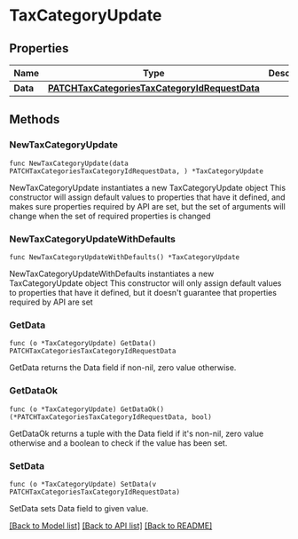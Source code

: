 # TaxCategoryUpdate

## Properties

Name | Type | Description | Notes
------------ | ------------- | ------------- | -------------
**Data** | [**PATCHTaxCategoriesTaxCategoryIdRequestData**](PATCHTaxCategoriesTaxCategoryIdRequestData.md) |  | 

## Methods

### NewTaxCategoryUpdate

`func NewTaxCategoryUpdate(data PATCHTaxCategoriesTaxCategoryIdRequestData, ) *TaxCategoryUpdate`

NewTaxCategoryUpdate instantiates a new TaxCategoryUpdate object
This constructor will assign default values to properties that have it defined,
and makes sure properties required by API are set, but the set of arguments
will change when the set of required properties is changed

### NewTaxCategoryUpdateWithDefaults

`func NewTaxCategoryUpdateWithDefaults() *TaxCategoryUpdate`

NewTaxCategoryUpdateWithDefaults instantiates a new TaxCategoryUpdate object
This constructor will only assign default values to properties that have it defined,
but it doesn't guarantee that properties required by API are set

### GetData

`func (o *TaxCategoryUpdate) GetData() PATCHTaxCategoriesTaxCategoryIdRequestData`

GetData returns the Data field if non-nil, zero value otherwise.

### GetDataOk

`func (o *TaxCategoryUpdate) GetDataOk() (*PATCHTaxCategoriesTaxCategoryIdRequestData, bool)`

GetDataOk returns a tuple with the Data field if it's non-nil, zero value otherwise
and a boolean to check if the value has been set.

### SetData

`func (o *TaxCategoryUpdate) SetData(v PATCHTaxCategoriesTaxCategoryIdRequestData)`

SetData sets Data field to given value.



[[Back to Model list]](../README.md#documentation-for-models) [[Back to API list]](../README.md#documentation-for-api-endpoints) [[Back to README]](../README.md)


